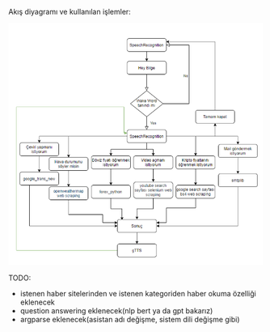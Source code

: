 Akış diyagramı ve kullanılan işlemler:

![1](bilge_ai_assistant.png)

TODO:

-   istenen haber sitelerinden ve istenen kategoriden haber okuma özelliği eklenecek
-   question answering eklenecek(nlp bert ya da gpt bakarız)
-   argparse eklenecek(asistan adı değişme, sistem dili değişme gibi)
